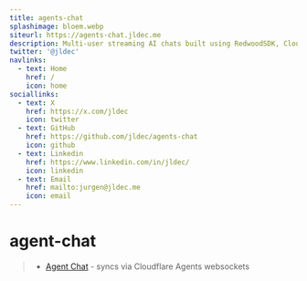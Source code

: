 ```yaml
---
title: agents-chat
splashimage: bloem.webp
siteurl: https://agents-chat.jldec.me
description: Multi-user streaming AI chats built using RedwoodSDK, Cloudflare Agents, and RSCs.
twitter: '@jldec'
navlinks:
  - text: Home
    href: /
    icon: home
sociallinks:
  - text: X
    href: https://x.com/jldec
    icon: twitter
  - text: GitHub
    href: https://github.com/jldec/agents-chat
    icon: github
  - text: Linkedin
    href: https://www.linkedin.com/in/jldec/
    icon: linkedin
  - text: Email
    href: mailto:jurgen@jldec.me
    icon: email
---
```


# agent-chat

> - [Agent Chat](/chat-agent) - syncs via Cloudflare Agents websockets
>
